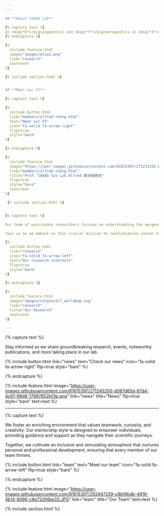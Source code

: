 ```yaml
---
---

## **About CHENG Lab**

{% capture text %}
As <big>*E*</big>pigenetics and <big>*T*</big>herapeutics in <big>*I*</big>mmuno-<big>*O*</big>ncology refer, Cheng laboratory aims at identifying the cause (*etio* in Greek) and solution of cancer therapeutic resistance. On the one hand, we apply the cutting-edge single-cell multi-omics and AI innovation to understand tumor adaptation to immune-checkpoint blockade (ICB) and uncover the epigenetic and transcriptional programs underlying immunotherapeutic resistance. On the other hand, we develop effective and durable combination immunotherapies for clinical translation. A prime example is a novel class I HDAC-targeted epigenetic immunotherapy, which has secured governmental and industrial support to commence a Phase-II clinical trial for hepatocellular carcinoma patients resisting to ICB therapy(NCT05873244). Through collaborations with leading experts in the field, our research is expected to have major impact in both basic research and treatment for this fatal cancer.  
{% endcapture %}

{%
  include feature.html
  image="images/etio2.png"
  link="research"
  text=text
%}

{% include section.html %}


## **Meet our PI**

{% capture text %}

{%
  include button.html
  link="members/alfred-cheng.html"
  text="Meet our PI"
  icon="fa-solid fa-arrow-right"
  flip=true
  style="bare"
%}

{% endcapture %}

{%
  include feature.html
  image="https://user-images.githubusercontent.com/81615397/271231332-67f76bf5-955f-4937-a91d-f5ae725ffde4.jpg"
  link="members/alfred-cheng.html"
  title="Prof. CHENG Sze Lok Alfred 鄭詩樂教授"
  flip=true
  style="bare"
  text=text
%}

 {% include section.html %}


{% capture text %}

Our team of passionate researchers focuses on understanding the epigenetic and transcriptional programs underlying immunotherapeutic resistance.

Join us as we embark on this crucial mission to revolutionize cancer treatment and make a meaningful impact on patient outcomes.

{%
  include button.html
  link="research"
  icon="fa-solid fa-arrow-left"
  text="Our research interests"
  flip=true
  style="bare"
%}

{% endcapture %}

{%
  include feature.html
  image="images/singlecell_worldmap.svg"
  link="research"
  title="Our Research"
  text=text
%}

---
```


{% capture text %}

Stay informed as we share groundbreaking research, events, noteworthy publications, and more taking place in our lab.

{%
  include button.html
  link="news"
  text="Check our news"
  icon="fa-solid fa-arrow-right"
  flip=true
  style="bare"
%}

{% endcapture %}

{%
  include feature.html
  image="https://user-images.githubusercontent.com/81615397/271245200-d087d65d-87d4-4c61-98d8-17987852bf3e.png"
  link="news"
  title="News"
  flip=true
  style="bare"
  text=text
%}

---

{% capture text %}

We foster an enriching environment that values teamwork, curiosity, and creativity. Our mentorship style is designed to empower individuals, providing guidance and support as they navigate their scientific journeys.

Together, we cultivate an inclusive and stimulating atmosphere that nurtures personal and professional development, ensuring that every member of our team thrives.

{%
  include button.html
  link="team"
  text="Meet our team"
  icon="fa-solid fa-arrow-left"
  flip=true
  style="bare"
%}

{% endcapture %}

{%
  include feature.html
  image="https://user-images.githubusercontent.com/81615397/292447259-c8bf4bdb-4919-4b14-8096-c8e72d14be33.JPG"
  link="team"
  title="Our Team"
  text=text
%}

{% include section.html %}

